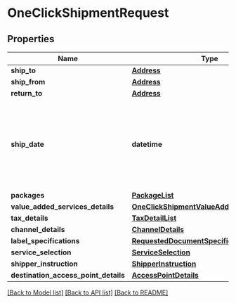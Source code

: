 # OneClickShipmentRequest

## Properties
Name | Type | Description | Notes
------------ | ------------- | ------------- | -------------
**ship_to** | [**Address**](Address.md) |  | [optional] 
**ship_from** | [**Address**](Address.md) |  | 
**return_to** | [**Address**](Address.md) |  | [optional] 
**ship_date** | **datetime** | The ship date and time (the requested pickup). This defaults to the current date and time. | [optional] 
**packages** | [**PackageList**](PackageList.md) |  | 
**value_added_services_details** | [**OneClickShipmentValueAddedServiceDetails**](OneClickShipmentValueAddedServiceDetails.md) |  | [optional] 
**tax_details** | [**TaxDetailList**](TaxDetailList.md) |  | [optional] 
**channel_details** | [**ChannelDetails**](ChannelDetails.md) |  | 
**label_specifications** | [**RequestedDocumentSpecification**](RequestedDocumentSpecification.md) |  | 
**service_selection** | [**ServiceSelection**](ServiceSelection.md) |  | 
**shipper_instruction** | [**ShipperInstruction**](ShipperInstruction.md) |  | [optional] 
**destination_access_point_details** | [**AccessPointDetails**](AccessPointDetails.md) |  | [optional] 

[[Back to Model list]](../README.md#documentation-for-models) [[Back to API list]](../README.md#documentation-for-api-endpoints) [[Back to README]](../README.md)


